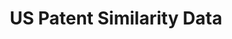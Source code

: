 ---
citation: "\n@misc{whalen_us_2019,\n\ttitle = {{US} {Patent} {Similarity} {Data}},\n\turl
  = {https://zenodo.org/record/3552078},\n\tabstract = {Pairwise semantic similarity
  measures for US utility patents. Includes measures for citing/cited patent pairs,
  100 most-similar patents for each patent, and doc2vec vectors for each patent.},\n\turldate
  = {2021-09-15},\n\tpublisher = {Zenodo},\n\tauthor = {Whalen, Ryan and Lungeanu,
  Alina and DeChurch, Leslie and Contractor, Noshir},\n\tmonth = nov,\n\tyear = {2019},\n\tdoi
  = {10.5281/zenodo.3552078},\n\tnote = {type: dataset},\n\tkeywords = {patents, intellectual
  property, innovation, semantic similarity, empirical legal studies},\n}\n"
code: None
description: Pairwise semantic similarity measures for US utility patents. Includes
  measures for citing/cited patent pairs, 100 most-similar patents for each patent,
  and doc2vec vectors for each patent.
documentation: Pairwise semantic similarity measures for US utility patents. Includes
  measures for citing/cited patent pairs, 100 most-similar patents for each patent,
  and doc2vec vectors for each patent.
doi: '10.5281/zenodo.3552078

  '
error_metrics: None
record_creation_timestamp: 09/15/2021, 05:50:18
shortname: us_patent_similarity
tags: patents, intellectual property, innovation, semantic similarity, empirical legal
  studies, patents, similarity
terms_of_use: ' Creative Commons Attribution 4.0 International'
timeframe: None
title: US Patent Similarity Data
location: https://zenodo.org/record/3552078
uuid: 868eaad1-3c6a-4730-a70f-853996962d39
versioning: 'Yes'
---